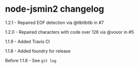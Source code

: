 # node-jsmin2 changelog
1.2.1 - Repaired EOF detection via @tlbtlbtlb in #7

1.2.0 - Repaired characters with code over 126 via @vooor in #5

1.1.9 - Added Travis CI

1.1.8 - Added foundry for release

Before 1.1.8 - See `git log`
